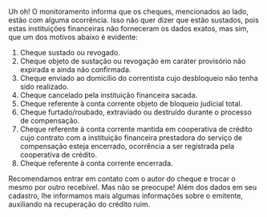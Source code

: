 Uh oh! O monitoramento informa que os cheques, mencionados ao lado, estão com 
alguma ocorrência. Isso não quer dizer que estão sustados, 
pois estas instituições financeiras não forneceram os dados exatos, mas sim, 
que um dos motivos abaixo é evidente:

1. Cheque sustado ou revogado. 
2. Cheque objeto de sustação ou revogação em caráter provisório não expirada e ainda não confirmada.
3. Cheque enviado ao domicílio do correntista cujo desbloqueio não tenha sido realizado. 
4. Cheque cancelado pela instituição financeira sacada.
5. Cheque referente à conta corrente objeto de bloqueio judicial total.
6. Cheque furtado/roubado, extraviado ou destruído durante o processo de compensação. 
7. Cheque referente à conta corrente mantida em cooperativa de crédito cujo contrato com a instituição financeira prestadora do serviço de compensação esteja encerrado, ocorrência a ser registrada pela cooperativa de crédito. 
8. Cheque referente à conta corrente encerrada. 

Recomendamos entrar em contato com o autor do cheque e trocar o mesmo por outro 
recebível.  Mas não se preocupe! Além dos dados em seu cadastro, lhe informamos 
mais algumas informações sobre o emitente, auxiliando na recuperação 
do crédito ruim.